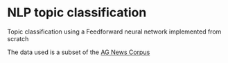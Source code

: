 # NLP topic classification
Topic classification using a Feedforward neural network implemented from scratch

The data used is a subset of the [AG News Corpus](http://groups.di.unipi.it/~gulli/AG_corpus_of_news_articles.html)
